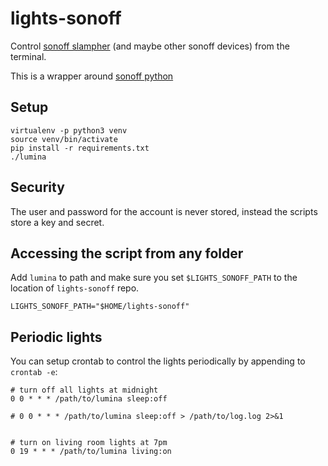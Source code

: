 # lights-sonoff

Control [sonoff slampher](https://www.itead.cc/slampher.html)
(and maybe other sonoff devices) from the terminal.

This is a wrapper around [sonoff python](https://github.com/lucien2k/sonoff-python/)

## Setup

```
virtualenv -p python3 venv
source venv/bin/activate
pip install -r requirements.txt
./lumina
```

## Security

The user and password for the account is never stored, instead the scripts
store a key and secret.

## Accessing the script from any folder

Add `lumina` to path and make sure you set `$LIGHTS_SONOFF_PATH` to the
location of `lights-sonoff` repo.

```
LIGHTS_SONOFF_PATH="$HOME/lights-sonoff"
```

## Periodic lights

You can setup crontab to control the lights periodically by appending to
`crontab -e`:

```
# turn off all lights at midnight
0 0 * * * /path/to/lumina sleep:off

# 0 0 * * * /path/to/lumina sleep:off > /path/to/log.log 2>&1


# turn on living room lights at 7pm
0 19 * * * /path/to/lumina living:on
```
